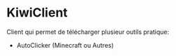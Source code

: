 # KiwiClient

Client qui permet de télécharger plusieur outils pratique:

- AutoClicker (Minecraft ou Autres)

